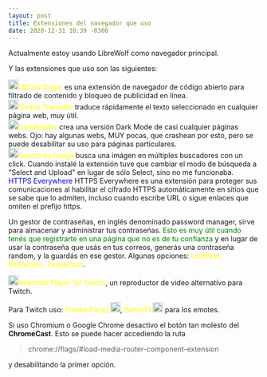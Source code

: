 ```yaml
---
layout: post
title: Extensiones del navegador que uso
date: 2020-12-31 10:39 -0300
---
```

Actualmente estoy usando LibreWolf como navegador principal.

Y las extensiones que uso son las siguientes: 

<img src="{{site.baseurl}}/assets/img/ublock.png" width=20/><span style="color:yellow;">uBlock Origin</span> es una extensión de navegador de código abierto para filtrado de contenido y bloqueo de publicidad en línea.  
<img src="{{site.baseurl}}/assets/img/simpletranslate.jpg" width=20/><span style="color:yellow;">Simple Translate</span> traduce rápidamente el texto seleccionado en cualquier página web, muy útil.  
<img src="{{site.baseurl}}/assets/img/darkreader.png" width=20/><span style="color:yellow;">DarkReader</span> crea una versión Dark Mode de casi cualquier páginas webs. Ojo: hay algunas webs, MUY pocas, que crashean por esto, pero se puede desabilitar su uso para páginas particulares.  
<img src="{{site.baseurl}}/assets/img/searchby.png" width=20/><span style="color:yellow;">Search by Image</span> busca una imágen en múltiples buscadores con un click. Cuando instalé la extensión tuve que cambiar el modo de búsqueda a "Select and Upload" en lugar de sólo Select, sino no me funcionaba.  
<span style="color:blue;">HTTPS Everywhere</span> HTTPS Everywhere es una extensión para proteger sus comunicaciones al habilitar el cifrado HTTPS automáticamente en sitios que se sabe que lo admiten, incluso cuando escribe URL o sigue enlaces que omiten el prefijo https.

Un gestor de contraseñas, en inglés denominado password manager, sirve para almacenar y administrar tus contraseñas. <span style="color:green;">Esto es muy útil cuando tenés que registrarte
en una página que no es de tu confianza</span> y en lugar de usar la contraseña que usás en tus correos, generás una contraseña random, y la guardás en ese gestor.
Algunas opciones: <span style="color: yellow">LastPass, BitWarden, TweakPass</span>.

<img src="{{site.baseurl}}/assets/img/alternateplayerfortwitch.jpg" width=20/><span style="color:yellow;">Alternate Player for Twitch</span>, un reproductor de video alternativo para Twitch.   

Para Twitch uso: <span style="color: yellow;">FrankerFaceZ</span><img src="{{site.baseurl}}/assets/img/frankerfacez.png" width=20/>, <span style="color: yellow;">BetterTV</span><img src="{{site.baseurl}}/assets/img/bettertv.jpg" width=20/> para los emotes.  

Si uso Chromium o Google Chrome desactivo el botón tan molesto del **ChromeCast**.
Esto se puede hacer accediendo la ruta 
> chrome://flags/#load-media-router-component-extension

y desabilitando la primer opción.
